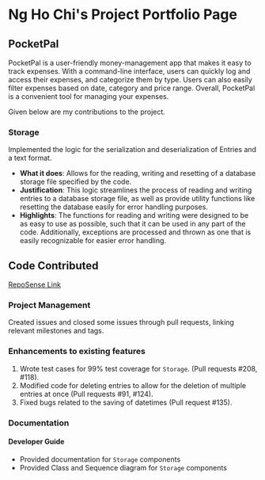 # Ng Ho Chi's Project Portfolio Page

## PocketPal

PocketPal is a user-friendly money-management app that makes it easy to track expenses. With a command-line interface, users can quickly log and access their expenses, and categorize them by type. Users can also easily filter expenses based on date, category and price range. Overall, PocketPal is a convenient tool for managing your expenses.

Given below are my contributions to the project.

### Storage

Implemented the logic for the serialization and deserialization of Entries and a text format.
- **What it does**: Allows for the reading, writing and resetting of a database storage file specified by the code.
- **Justification**: This logic streamlines the process of reading and writing entries to a database storage file, as well as provide utility functions like resetting the database easily for error handling purposes.
- **Highlights**: The functions for reading and writing were designed to be as easy to use as possible, such that it can be used in any part of the code. Additionally, exceptions are processed and thrown as one that is easily recognizable for easier error handling.

## Code Contributed

[RepoSense Link](https://nus-cs2113-ay2223s2.github.io/tp-dashboard/?search=nghochi123)

### Project Management

Created issues and closed some issues through pull requests, linking relevant milestones and tags.

### Enhancements to existing features

1. Wrote test cases for 99% test coverage for `Storage`. (Pull requests #208, #118).
2. Modified code for deleting entries to allow for the deletion of multiple entries at once (Pull requests #91, #124).
3. Fixed bugs related to the saving of datetimes (Pull request #135).

### Documentation

#### Developer Guide

- Provided documentation for `Storage` components
- Provided Class and Sequence diagram for `Storage` components